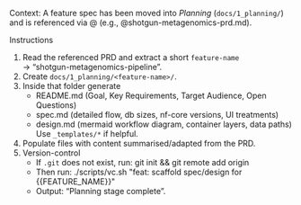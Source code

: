Context: A feature spec has been moved into *Planning* (`docs/1_planning/`)  
and is referenced via @ (e.g., @shotgun-metagenomics-prd.md).

Instructions  
1. Read the referenced PRD and extract a short `feature-name`  
   → “shotgun-metagenomics-pipeline”.  
2. Create `docs/1_planning/<feature-name>/`.  
3. Inside that folder generate  
   - README.md  (Goal, Key Requirements, Target Audience, Open Questions)  
   - spec.md    (detailed flow, db sizes, nf-core versions, UI treatments)  
   - design.md  (mermaid workflow diagram, container layers, data paths)  
   Use `_templates/*` if helpful.
4. Populate files with content summarised/adapted from the PRD.  
5. Version-control
   - If `.git` does not exist, run:
       git init && git remote add origin <REMOTE>
   - Then run:
       ./scripts/vc.sh "feat: scaffold spec/design for {{FEATURE_NAME}}"
   - Output: “Planning stage complete”.